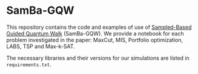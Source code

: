 # SamBa-GQW

This repository contains the code and examples of use of [Sampled-Based Guided Quantum Walk](https://arxiv.org/abs/2509.15138) (SamBa-GQW). We provide a notebook for each problem investigated in the paper: MaxCut, MIS, Portfolio optimization, LABS, TSP and Max-k-SAT.

The necessary libraries and their versions for our simulations are listed in `requirements.txt`.
